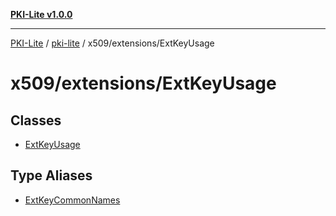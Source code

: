 [**PKI-Lite v1.0.0**](../../../../README.md)

---

[PKI-Lite](../../../../README.md) / [pki-lite](../../../README.md) / x509/extensions/ExtKeyUsage

# x509/extensions/ExtKeyUsage

## Classes

- [ExtKeyUsage](classes/ExtKeyUsage.md)

## Type Aliases

- [ExtKeyCommonNames](type-aliases/ExtKeyCommonNames.md)
